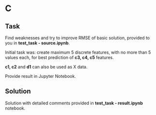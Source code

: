 # C

## Task

Find weaknesses and try to improve RMSE of basic solution, provided to you in **test_task - source.ipynb**.

Initial task was: create maximum 5 discrete features, with no more than 5 values each, for best prediction of **c3, c4, c5** features.

**c1, c2** and **d1** can also be used as X data.

Provide result in Jupyter Notebook.

## Solution 

Solution with detailed comments provided in **test_task - result.ipynb** notebook.





